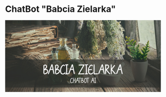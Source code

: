 # ChatBot "Babcia Zielarka"

![tekst alternatywny](https://github.com/PszczeIarz/Chatbot_BabciaZielarka/blob/main/Chatbot%20AI.jpg)
